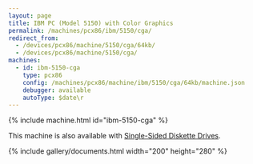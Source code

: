 ```yaml
---
layout: page
title: IBM PC (Model 5150) with Color Graphics
permalink: /machines/pcx86/ibm/5150/cga/
redirect_from:
  - /devices/pcx86/machine/5150/cga/64kb/
  - /devices/pcx86/machine/5150/cga/
machines:
  - id: ibm-5150-cga
    type: pcx86
    config: /machines/pcx86/machine/ibm/5150/cga/64kb/machine.json
    debugger: available
    autoType: $date\r
---
```


{% include machine.html id="ibm-5150-cga" %}

This machine is also available with [Single-Sided Diskette Drives](ssdd/).

{% include gallery/documents.html width="200" height="280" %}

